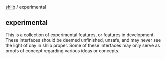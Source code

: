 [shlib][] / experimental

## experimental ##

This is a collection of experimental features, or features in development.
These interfaces should be deemed unfinished, unsafe, and may never see the
light of day in shlib proper. Some of these interfaces may only serve as proofs
of concept regarding various ideas or concepts.

[core]: ../doc/__index__.md "core"
[math]: ../math/__index__.md "math"
[string]: ../string/__index__.md "string"
[expect]: ../expect/__index__.md "expect"
[system]: ../system/__index__.md "system"
[remote]: ../remote/__index__.md "remote"
[experimental]: ../experimental/__index__.md "experimental"
[shlib]: http://github.com/major0/shlib "shlib"
